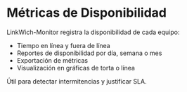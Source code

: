 # Métricas de Disponibilidad

LinkWich-Monitor registra la disponibilidad de cada equipo:

- Tiempo en línea y fuera de línea
- Reportes de disponibilidad por día, semana o mes
- Exportación de métricas
- Visualización en gráficas de torta o línea

Útil para detectar intermitencias y justificar SLA.
